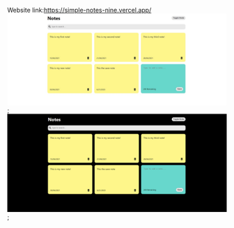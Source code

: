 Website link:https://simple-notes-nine.vercel.app/
![Normal Mode](images/Screenshot%202023-06-21%20124210.jpg);
![Dark Mode](images/Screenshot%202023-06-21%20124140.png);


